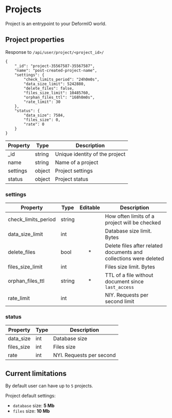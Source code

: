 # Projects

Project is an entrypoint to your DeformIO world.

## Project properties

Response to `/api/user/project/<project_id>/`

	{
	    "_id": "project-35567587-35567587",
	    "name": "post-created-project-name",
	    "settings": {
	        "check_limits_period": "24h0m0s",
	        "data_size_limit": 5242880,
	        "delete_files": false,
	        "files_size_limit": 10485760,
	        "orphan_files_ttl": "168h0m0s",
	        "rate_limit": 30
	    },
	    "status": {
	        "data_size": 7584,
	        "files_size": 0,
	        "rate": 0
	    }
	}


Property     | Type          | Description
-------------|---------------|-------------
_id          | string        | Unique identity of the project
name         | string        | Name of a project
settings     | object        | Project settings
status       | object        | Project status

### settings

Property     | Type          | Editable | Description
-------------|---------------|:--------:|-----------
check_limits_period | string |          | How often limits of a project will be checked
data_size_limit     | int    |          | Database size limit. Bytes
delete_files        | bool   | *        | Delete files after related documents and collections were deleted
files_size_limit    | int    |          | Files size limit. Bytes
orphan_files_ttl    | string | *        | TTL of a file without document since `last_access`
rate_limit          | int    |          | NIY. Requests per second limit


### status

Property     | Type          | Description
-------------|---------------|-------------
data_size    | int           | Database size
files_size   | int           | Files size
rate         | int           | NYI. Requests per second


## Current limitations

By default user can have up to `5` projects.

Project default settings:

  * `database` size: **5 Mb**
  * `files` size: **10 Mb**
